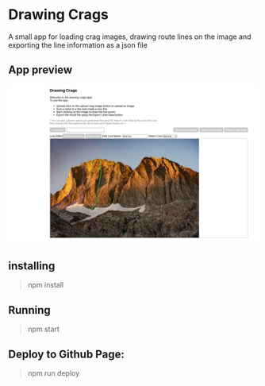# Drawing Crags

A small app for loading crag images, drawing route lines on the image and exporting the line information as a json file

## App preview

![](2022-01-17-22-37-17.png)

## installing

> npm install

## Running

> npm start

## Deploy to Github Page:

> npm run deploy
